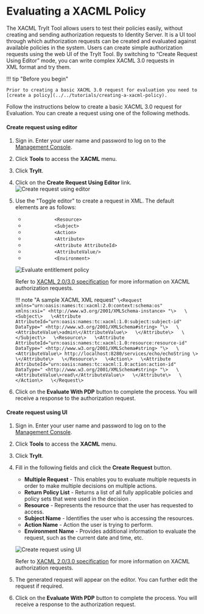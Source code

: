 # Evaluating a XACML Policy

The XACML TryIt Tool allows users to test their policies easily, without
creating and sending authorization requests to Identity Server. It is a
UI tool through which authorization requests can be created and
evaluated against available policies in the system. Users can create
simple authorization requests using the web UI of the TryIt Tool. By
switching to “Create Request Using Editor” mode, you can write complex
XACML 3.0 requests in XML format and try them.

!!! tip "Before you begin"
    
    Prior to creating a basic XACML 3.0 request for evaluation you need to
    [create a policy](../../tutorials/creating-a-xacml-policy).
    

Follow the instructions below to create a basic XACML 3.0 request for
Evaluation. You can create a request using one of the following methods.

#### Create request using editor

1.  Sign in. Enter your user name and password to log on to the
    [Management Console](../../setup/getting-started-with-the-management-console).
2.  Click **Tools** to access the **XACML** menu.
3.  Click **TryIt**.
4.  Click on the **Create Request Using Editor** link.  
    ![Create request using editor](../assets/img/using-wso2-identity-server/create-request-using-editor.png)
5.  Use the "Toggle editor" to create a request in XML. The default
    elements are as follows:

    -   `            <Resource>           `
    -   `            <Subject>           `
    -   `            <Action>           `
    -   `            <Attribute>           `
    -   `            <Attribute AttributeId>           `
    -   `            <AttributeValue/>           `
    -   `            <Environment>                       `

    ![Evaluate entitlement policy](../assets/img/using-wso2-identity-server/evaluate-entitlement-policy.png) 

    Refer to [XACML 2.0/3.0 specification](http://docs.oasis-open.org/xacml/) for more
    information on XACML authorization requests.

    !!! note "A sample XACML XML request"
        ```
        \<Request xmlns="urn:oasis:names:tc:xacml:2.0:context:schema:os"  
        xmlns:xsi=" <http://www.w3.org/2001/XMLSchema-instance> "\>  
        \<Subject\>  
        \<Attribute
        AttributeId="urn:oasis:names:tc:xacml:1.0:subject:subject-id"  
        DataType=" <http://www.w3.org/2001/XMLSchema#string> "\>  
        \<AttributeValue\>admin\</AttributeValue\>  
        \</Attribute\>  
        \</Subject\>  
        \<Resource\>  
        \<Attribute
        AttributeId="urn:oasis:names:tc:xacml:1.0:resource:resource-id"  
        DataType=" <http://www.w3.org/2001/XMLSchema#string> "\>  
        \<AttributeValue\>
        http://localhost:8280/services/echo/echoString \>  
        \</Attribute\>  
        \</Resource\>  
        \<Action\>  
        \<Attribute
        AttributeId="urn:oasis:names:tc:xacml:1.0:action:action-id"  
        DataType=" <http://www.w3.org/2001/XMLSchema#string> "\>  
        \<AttributeValue\>read\</AttributeValue\>  
        \</Attribute\>  
        \</Action\>  
        \</Request\>
        ```    

6.  Click on the **Evaluate With PDP** button to complete the process.
    You will receive a response to the authorization request.

  

#### Create request using UI

1.  Sign in. Enter your user name and password to log on to the
    [Management Console](../../setup/getting-started-with-the-management-console).
2.  Click **Tools** to access the **XACML** menu.
3.  Click **TryIt**.
4.  Fill in the following fields and click the **Create Request**
    button.  

    -   **Multiple Request** - This enables you to evaluate multiple
        requests in order to make multiple decisions on multiple
        actions.
    -   **Return Policy List** - Returns a list of all fully applicable
        policies and policy sets that were used in the decision .
    -   **Resource** - Represents the resource that the user has
        requested to access.
    -   **Subject Name** - Identifies the user who is accessing the
        resources.
    -   **Action Name** - Action the user is trying to perform.
    -   **Environment Name** - Provides additional information to
        evaluate the request, such as the current date and time, etc.

    ![Create request using UI](../assets/img/using-wso2-identity-server/create-request-using-ui.png)

    Refer to [XACML 2.0/3.0
    specification](http://docs.oasis-open.org/xacml/) for more
    information on XACML authorization requests.

5.  The generated request will appear on the editor. You can further
    edit the request if required.
6.  Click on the **Evaluate With PDP** button to complete the process.
    You will receive a response to the authorization request.
